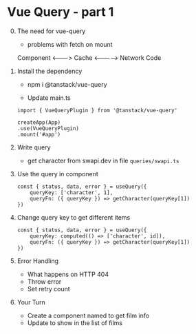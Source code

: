 # Vue Query - part 1

0. The need for vue-query
    - problems with fetch on mount
    
    Component <---> Cache <-----> Network Code

1. Install the dependency
    - npm i @tanstack/vue-query

    - Update main.ts

    ```
    import { VueQueryPlugin } from '@tanstack/vue-query'

    createApp(App)
    .use(VueQueryPlugin)
    .mount('#app')
    ```

2. Write query
    - get character from swapi.dev in file `queries/swapi.ts`

3. Use the query in component
    ```
    const { status, data, error } = useQuery({
        queryKey: ['character', 1],
        queryFn: ({ queryKey }) => getCharacter(queryKey[1])
    })
    ```

4. Change query key to get different items
    ```
    const { status, data, error } = useQuery({
        queryKey: computed(() => ['character', id]),
        queryFn: ({ queryKey }) => getCharacter(queryKey[1])
    })
    ```

5. Error Handling
    - What happens on HTTP 404
    - Throw error
    - Set retry count

6. Your Turn
    - Create a component named <Film> to get film info
    - Update <Character /> to show <Film /> in the list of films